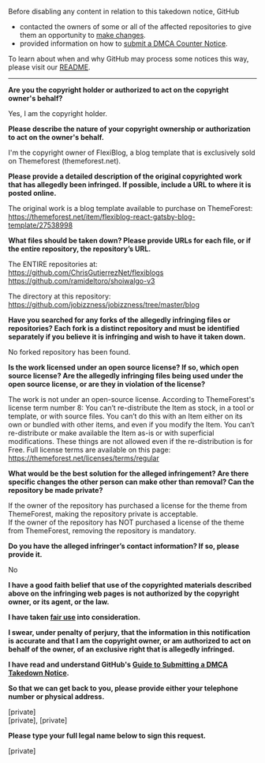 Before disabling any content in relation to this takedown notice, GitHub
- contacted the owners of some or all of the affected repositories to give them an opportunity to [make changes](https://docs.github.com/en/github/site-policy/dmca-takedown-policy#a-how-does-this-actually-work).
- provided information on how to [submit a DMCA Counter Notice](https://docs.github.com/en/articles/guide-to-submitting-a-dmca-counter-notice).

To learn about when and why GitHub may process some notices this way, please visit our [README](https://github.com/github/dmca/blob/master/README.md).

---

**Are you the copyright holder or authorized to act on the copyright owner's behalf?**

Yes, I am the copyright holder.

**Please describe the nature of your copyright ownership or authorization to act on the owner's behalf.**

I'm the copyright owner of FlexiBlog, a blog template that is exclusively sold on Themeforest (themeforest.net).

**Please provide a detailed description of the original copyrighted work that has allegedly been infringed. If possible, include a URL to where it is posted online.**

The original work is a blog template available to purchase on ThemeForest:  
https://themeforest.net/item/flexiblog-react-gatsby-blog-template/27538998

**What files should be taken down? Please provide URLs for each file, or if the entire repository, the repository’s URL.**

The ENTIRE repositories at:  
https://github.com/ChrisGutierrezNet/flexiblogs  
https://github.com/ramideltoro/shoiwalgo-v3

The directory at this repository:  
https://github.com/jobizzness/jobizzness/tree/master/blog

**Have you searched for any forks of the allegedly infringing files or repositories? Each fork is a distinct repository and must be identified separately if you believe it is infringing and wish to have it taken down.**

No forked repository has been found.

**Is the work licensed under an open source license? If so, which open source license? Are the allegedly infringing files being used under the open source license, or are they in violation of the license?**

The work is not under an open-source license. According to ThemeForest's license term number 8: You can’t re-distribute the Item as stock, in a tool or template, or with source files. You can’t do this with an Item either on its own or bundled with other items, and even if you modify the Item. You can’t re-distribute or make available the Item as-is or with superficial modifications. These things are not allowed even if the re-distribution is for Free. Full license terms are available on this page: https://themeforest.net/licenses/terms/regular

**What would be the best solution for the alleged infringement? Are there specific changes the other person can make other than removal? Can the repository be made private?**

If the owner of the repository has purchased a license for the theme from ThemeForest, making the repository private is acceptable.  
If the owner of the repository has NOT purchased a license of the theme from ThemeForest, removing the repository is mandatory.

**Do you have the alleged infringer’s contact information? If so, please provide it.**

No

**I have a good faith belief that use of the copyrighted materials described above on the infringing web pages is not authorized by the copyright owner, or its agent, or the law.**

**I have taken <a href="https://www.lumendatabase.org/topics/22">fair use</a> into consideration.**

**I swear, under penalty of perjury, that the information in this notification is accurate and that I am the copyright owner, or am authorized to act on behalf of the owner, of an exclusive right that is allegedly infringed.**

**I have read and understand GitHub's <a href="https://docs.github.com/articles/guide-to-submitting-a-dmca-takedown-notice/">Guide to Submitting a DMCA Takedown Notice</a>.**

**So that we can get back to you, please provide either your telephone number or physical address.**

[private]  
[private], [private]

**Please type your full legal name below to sign this request.**

[private]
